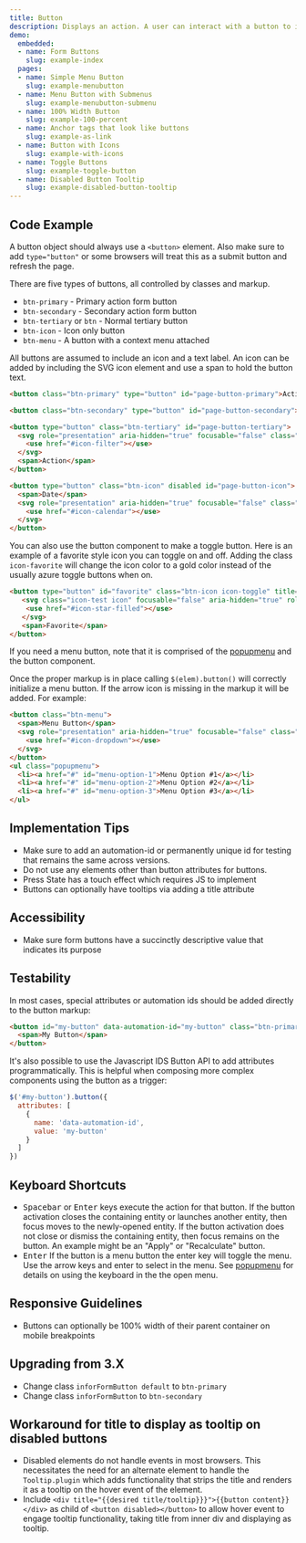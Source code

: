 ```yaml
---
title: Button
description: Displays an action. A user can interact with a button to initiate a process. Best used for performing discrete operations on a given set of data, or triggering a separate workflow.
demo:
  embedded:
  - name: Form Buttons
    slug: example-index
  pages:
  - name: Simple Menu Button
    slug: example-menubutton
  - name: Menu Button with Submenus
    slug: example-menubutton-submenu
  - name: 100% Width Button
    slug: example-100-percent
  - name: Anchor tags that look like buttons
    slug: example-as-link
  - name: Button with Icons
    slug: example-with-icons
  - name: Toggle Buttons
    slug: example-toggle-button
  - name: Disabled Button Tooltip
    slug: example-disabled-button-tooltip
---
```


## Code Example

A button object should always use a `<button>` element. Also make sure to add `type="button"` or some browsers will treat this as a submit button and refresh the page.

There are five types of buttons, all controlled by classes and markup.

- `btn-primary` - Primary action form button
- `btn-secondary` - Secondary action form button
- `btn-tertiary` or `btn` - Normal tertiary button
- `btn-icon` - Icon only button
- `btn-menu` - A button with a context menu attached

All buttons are assumed to include an icon and a text label. An icon can be added by including the SVG icon element and use a span to hold the button text.

```html
<button class="btn-primary" type="button" id="page-button-primary">Action</button>

<button class="btn-secondary" type="button" id="page-button-secondary">Action</button>

<button type="button" class="btn-tertiary" id="page-button-tertiary">
  <svg role="presentation" aria-hidden="true" focusable="false" class="icon">
    <use href="#icon-filter"></use>
  </svg>
  <span>Action</span>
</button>

<button type="button" class="btn-icon" disabled id="page-button-icon">
  <span>Date</span>
  <svg role="presentation" aria-hidden="true" focusable="false" class="icon">
    <use href="#icon-calendar"></use>
  </svg>
</button>
```

You can also use the button component to make a toggle button. Here is an example of a favorite style icon you can toggle on and off. Adding the class `icon-favorite` will change the icon color to a gold color instead of the usually azure toggle buttons when on.

```html
<button type="button" id="favorite" class="btn-icon icon-toggle" title="Favorite">
   <svg class="icon-test icon" focusable="false" aria-hidden="true" role="presentation">
    <use href="#icon-star-filled"></use>
   </svg>
   <span>Favorite</span>
</button>
```

If you need a menu button, note that it is comprised of the [popupmenu](../popupmenu/readme.md) and the button component.

Once the proper markup is in place calling `$(elem).button()` will correctly initialize a menu button. If the arrow icon is missing in the markup it will be added. For example:

```html
<button class="btn-menu">
  <span>Menu Button</span>
  <svg role="presentation" aria-hidden="true" focusable="false" class="icon icon-dropdown">
    <use href="#icon-dropdown"></use>
  </svg>
</button>
<ul class="popupmenu">
  <li><a href="#" id="menu-option-1">Menu Option #1</a></li>
  <li><a href="#" id="menu-option-2">Menu Option #2</a></li>
  <li><a href="#" id="menu-option-3">Menu Option #3</a></li>
</ul>
```

## Implementation Tips

- Make sure to add an automation-id or permanently unique id for testing that remains the same across versions.
- Do not use any elements other than button attributes for buttons.
- Press State has a touch effect which requires JS to implement
- Buttons can optionally have tooltips via adding a title attribute

## Accessibility

- Make sure form buttons have a succinctly descriptive value that indicates its purpose

## Testability

In most cases, special attributes or automation ids should be added directly to the button markup:

```html
<button id="my-button" data-automation-id="my-button" class="btn-primary">
  <span>My Button</span>
</button>
```

It's also possible to use the Javascript IDS Button API to add attributes programmatically.  This is helpful when composing more complex components using the button as a trigger:

```js
$('#my-button').button({
  attributes: [
    {
      name: 'data-automation-id',
      value: 'my-button'
    }
  ]
})
```

## Keyboard Shortcuts

- <kbd>Spacebar</kbd> or <kbd>Enter</kbd> keys execute the action for that button. If the button activation closes the containing entity or launches another entity, then focus moves to the newly-opened entity. If the button activation does not close or dismiss the containing entity, then focus remains on the button. An example might be an "Apply" or "Recalculate" button.
- <kbd>Enter</kbd> If the button is a menu button the enter key will toggle the menu. Use the arrow keys and enter to select in the menu. See [popupmenu](../popupmenu/readme.md) for details on using the keyboard in the the open menu.

## Responsive Guidelines

- Buttons can optionally be 100% width of their parent container on mobile breakpoints

## Upgrading from 3.X

- Change class `inforFormButton default` to `btn-primary`
- Change class `inforFormButton` to `btn-secondary`

## Workaround for title to display as tooltip on disabled buttons

- Disabled elements do not handle events in most browsers. This necessitates the need for an alternate element to handle the `Tooltip.plugin` which adds functionality that strips the title and renders it as a tooltip on the hover event of the element.
- Include `<div title="{{desired title/tooltip}}}">{{button content}}</div>` as child of `<button disabled></button>` to allow hover event to engage tooltip functionality, taking title from inner div and displaying as tooltip.
